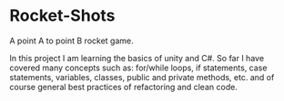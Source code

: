 # Rocket-Shots
A point A to point B rocket game.

In this project I am learning the basics of unity and C#. So far I have covered many concepts such as:
for/while loops, if statements, case statements, variables, classes, public and private methods, etc. 
and of course general best practices of refactoring and clean code. 
